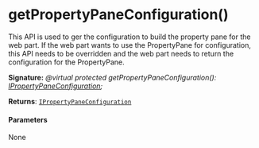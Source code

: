 # getPropertyPaneConfiguration()




This API is used to ger the configuration to build the property pane for the web part. If the web part wants to use the PropertyPane for configuration, this API needs to be overridden and the web part needs to return the configuration for the PropertyPane.

**Signature:** _@virtual protected getPropertyPaneConfiguration(): [IPropertyPaneConfiguration](../sp-webpart-base/ipropertypaneconfiguration.md);_

**Returns**: [`IPropertyPaneConfiguration`](../sp-webpart-base/ipropertypaneconfiguration.md)





#### Parameters
None


